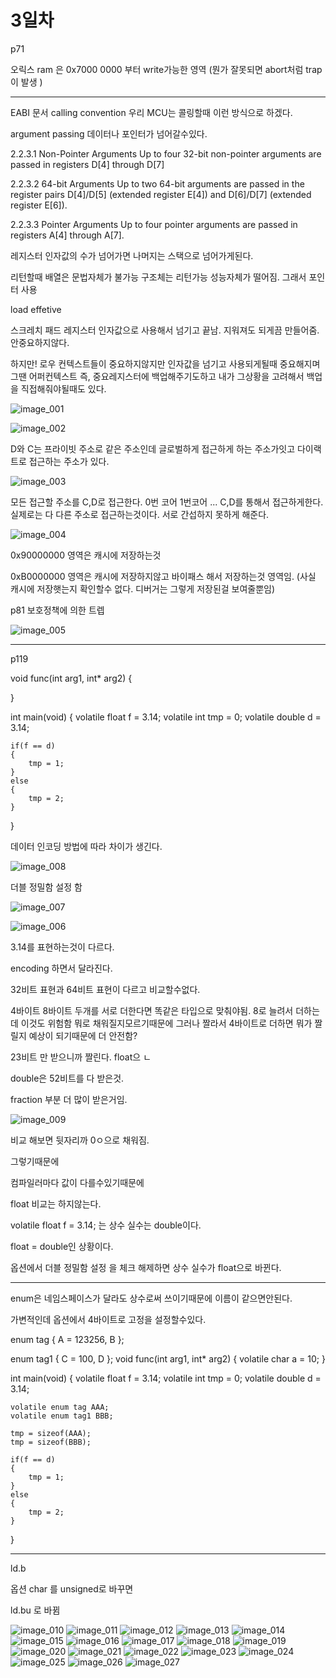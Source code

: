 # 3일차

p71

오릭스 ram 은 0x7000 0000 부터  write가능한 영역
(뭔가 잘못되면 abort처럼 trap이 발생 )


---
EABI 문서
calling convention  우리 MCU는 콜링할때 이런 방식으로 하겠다. 


argument passing
데이터나 포인터가 넘어갈수있다.


2.2.3.1 Non-Pointer Arguments
Up to four 32-bit non-pointer arguments are passed in registers D[4] through D[7]

2.2.3.2 64-bit Arguments
Up to two 64-bit arguments are passed in the register pairs D[4]/D[5] (extended register E[4]) and D[6]/D[7]
(extended register E[6]).

2.2.3.3 Pointer Arguments
Up to four pointer arguments are passed in registers A[4] through A[7].

레지스터 인자값의 수가 넘어가면
나머지는 스택으로 넘어가게된다. 

리턴할때 
배열은 문법자체가 불가능
구조체는 리턴가능
성능자체가 떨어짐. 그래서 포인터 사용


load effetive 

 
스크레치 패드 레지스터  인자값으로 사용해서 넘기고 끝남.
지워져도 되게끔 만들어줌. 안중요하지않다. 




하지만! 로우 컨텍스트들이 중요하지않지만 인자값을 넘기고 
사용되게될때 중요해지며 그땐 어퍼컨텍스트 즉, 중요레지스터에 백업해주기도하고
내가 그상황을 고려해서 백업을 직접해줘야될때도 있다. 



![image_001](./img/image_001.png)

![image_002](./img/image_002.png)

D와 C는 프라이빗 주소로
같은 주소인데 글로벌하게 접근하게 하는 주소가잇고
다이랙트로 접근하는 주소가 있다. 


![image_003](./img/image_003.png)

모든 접근할 주소를 
C,D로 접근한다. 
0번 코어 1번코어 ... C,D를 통해서 접근하게한다. 
실제로는 다 다른 주소로 접근하는것이다.
서로 간섭하지 못하게 해준다. 

![image_004](./img/image_004.png)

0x90000000 영역은 
캐시에 저장하는것

0xB0000000 영역은
캐시에 저장하지않고 바이패스 해서 저장하는것 영역임.
(사실 캐시에 저장햇는지 확인할수 없다. 디버거는 그렇게 저장된걸 보여줄뿐임)



p81 보호정책에 의한 트렙

![image_005](./img/image_005.png)

----

p119





void func(int arg1, int* arg2)
{

}

int main(void)
{
	volatile float f = 3.14;
	volatile int tmp = 0;
	volatile double d = 3.14;

	if(f == d)
	{
		tmp = 1;
	}
	else
	{
		tmp = 2;
	}
}



데이터 인코딩 방법에 따라 차이가 생긴다.

![image_008](./img/image_008.png)

더블 정밀함 설정 함


![image_007](./img/image_007.png)

![image_006](./img/image_006.png)

3.14를 표현하는것이 다르다.

encoding 하면서 달라진다. 

32비트 표현과 64비트 표현이 다르고 비교할수없다.

4바이트 8바이트 두개를 서로 더한다면
똑같은 타입으로 맞춰야됨.
8로 늘려서 더하는데
이것도 위험함 뭐로 채워질지모르기때문에
그러나 짤라서 4바이트로 더하면
뭐가 짤릴지 예상이 되기때문에 더 안전함?


23비트 만 받으니까 짤린다. float으 ㄴ

double은 52비트를 다 받은것.

fraction 부분 더 많이 받은거임.



![image_009](./img/image_009.png)

비교 해보면 뒷자리까 0ㅇ으로 채워짐.


그렇기때문에

컴파일러마다 값이 다를수있기때문에

float 비교는 하지않는다.


volatile float f = 3.14;
는 상수 실수는 double이다. 

float =  double인 상황이다.

옵션에서 
더블 정밀함 설정 을 체크 해제하면 
상수 실수가 float으로 바뀐다. 

----

enum은 네임스페이스가 달라도 상수로써 쓰이기때문에 
이름이 같으면안된다.

가변적인데 옵션에서 
4바이트로 고정을 설정할수있다. 

enum tag
{
	A = 123256,
	B
};

enum tag1
{
	C = 100,
	D
};
void func(int arg1, int* arg2)
{
	volatile char a = 10;
}

int main(void)
{
	volatile float f = 3.14;
	volatile int tmp = 0;
	volatile double d = 3.14;

	volatile enum tag AAA;
	volatile enum tag1 BBB;

	tmp = sizeof(AAA);
	tmp = sizeof(BBB);

	if(f == d)
	{
		tmp = 1;
	}
	else
	{
		tmp = 2;
	}
}

----



ld.b

옵션 char 를 unsigned로 바꾸면

ld.bu 로 바뀜










![image_010](./img/image_010.png)
![image_011](./img/image_011.png)
![image_012](./img/image_012.png)
![image_013](./img/image_013.png)
![image_014](./img/image_014.png)
![image_015](./img/image_015.png)
![image_016](./img/image_016.png)
![image_017](./img/image_017.png)
![image_018](./img/image_018.png)
![image_019](./img/image_019.png)
![image_020](./img/image_020.png)
![image_021](./img/image_021.png)
![image_022](./img/image_022.png)
![image_023](./img/image_023.png)
![image_024](./img/image_024.png)
![image_025](./img/image_025.png)
![image_026](./img/image_026.png)
![image_027](./img/image_027.png)